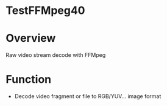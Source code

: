 # TestFFMpeg40
# Overview
Raw video stream decode with FFMpeg

# Function
* Decode video fragment or file to RGB/YUV... image format


